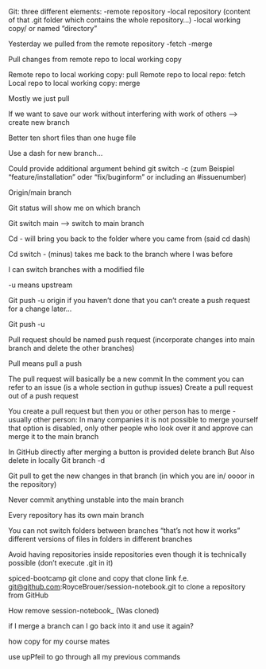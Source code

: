 Git: three different elements: -remote repository -local repository (content of that .git folder which contains the whole repository…) -local working copy/ or named “directory”

Yesterday we pulled from the remote repository -fetch -merge

Pull changes from remote repo to local working copy

Remote repo to local working copy: pull
Remote repo to local repo: fetch
Local repo to local working copy: merge

Mostly we just pull

If we want to save our work without interfering with work of others —> create new branch

Better ten short files than one huge file

Use a dash for new branch…

Could provide additional argument behind git switch -c <newbranchname> (zum Beispiel “feature/installation” oder “fix/buginform” or including an #issuenumber)

Origin/main branch

Git status will show me on which branch

Git switch main —> switch to main branch

Cd - will bring you back to the folder where you came from (said cd dash)

Cd switch - (minus) takes me back to the branch where I was before

I can switch branches with a modified file

-u means upstream

Git push -u origin <branchname> if you haven’t done that you can’t create a push request for a change later…

Git push -u

Pull request should be named push request (incorporate changes into main branch and delete the other branches)

Pull means pull a push

The pull request will basically be a new commit
In the comment you can refer to an issue (is a whole section in guthup issues)
Create a pull request out of a push request

You create a pull request but then you or other person has to merge - usually other person:
In many companies it is not possible to merge yourself that option is disabled, only other people who look over it and approve can merge it to the main branch

In GitHub directly after merging a button is provided delete branch
But
Also delete in locally
Git branch -d <branchname>

Git pull to get the new changes in that branch (in which you are in/ oooor in the repository)

Never commit anything unstable into the main branch

Every repository has its own main branch

You can not switch folders between branches “that’s not how it works” different versions of files in folders in different branches

Avoid having repositories inside repositories even though it is technically possible (don’t execute .git in it)

spiced-bootcamp git clone and copy that clone link f.e. git@github.com:RoyceBrouer/session-notebook.git to clone a repository from GitHub

How remove session-notebook\_
(Was cloned)

if I merge a branch can I go back into it and use it again?

how copy for my course mates

use upPfeil to go through all my previous commands